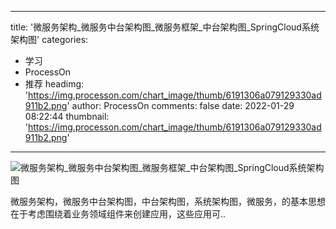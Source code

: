 
---
title: '微服务架构_微服务中台架构图_微服务框架_中台架构图_SpringCloud系统架构图'
categories: 
 - 学习
 - ProcessOn
 - 推荐
headimg: 'https://img.processon.com/chart_image/thumb/6191306a079129330ad911b2.png'
author: ProcessOn
comments: false
date: 2022-01-29 08:22:44
thumbnail: 'https://img.processon.com/chart_image/thumb/6191306a079129330ad911b2.png'
---

<div>   
<img class="thumb" alt="微服务架构_微服务中台架构图_微服务框架_中台架构图_SpringCloud系统架构图" src="https://img.processon.com/chart_image/thumb/6191306a079129330ad911b2.png" referrerpolicy="no-referrer">
<p>微服务架构，微服务中台架构图，中台架构图，系统架构图，微服务，的基本思想在于考虑围绕着业务领域组件来创建应用，这些应用可..</p>  
</div>
            